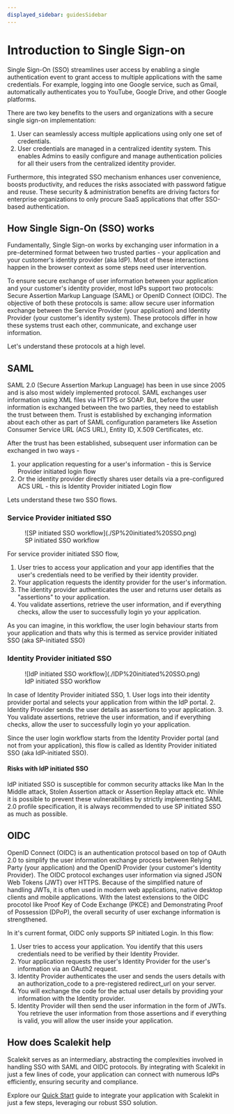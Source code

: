 ```yaml
---
displayed_sidebar: guidesSidebar
---
```


# Introduction to Single Sign-on

Single Sign-On (SSO) streamlines user access by enabling a single authentication event to grant access to multiple applications with the same credentials. For example, logging into one Google service, such as Gmail, automatically authenticates you to YouTube, Google Drive, and other Google platforms.

There are two key benefits to the users and organizations with a secure single sign-on implementation:

1. User can seamlessly access multiple applications using only one set of credentials.
2. User credentials are managed in a centralized identity system. This enables Admins to easily configure and manage authentication policies for all their users from the centralized identity provider.

Furthermore, this integrated SSO mechanism enhances user convenience, boosts productivity, and reduces the risks associated with password fatigue and reuse. These security & administration benefits are driving factors for enterprise organizations to only procure SaaS applications that offer SSO-based authentication.

## How Single Sign-On (SSO) works

Fundamentally, Single Sign-on works by exchanging user information in a pre-determined format between two trusted parties - your application and your customer's identity provider (aka IdP). Most of these interactions happen in the browser context as some steps need user intervention.

<!-- <Single Sign-on Image>
<Application <==> Identity Provider> -->

To ensure secure exchange of user information between your application and your customer's identity provider, most IdPs support two protocols: Secure Assertion Markup Language (SAML) or OpenID Connect (OIDC). The objective of both these protocols is same: allow secure user information exchange between the Service Provider (your application) and Identity Provider (your customer's identity system). These protocols differ in how these systems trust each other, communicate, and exchange user information.

Let's understand these protocols at a high level.

## SAML

SAML 2.0 (Secure Assertion Markup Language) has been in use since 2005 and is also most widely implemented protocol. SAML exchanges user information using XML files via HTTPS or SOAP. But, before the user information is exchanged between the two parties, they need to establish the trust between them. Trust is established by exchanging information about each other as part of SAML configuration parameters like Assetion Consumer Service URL (ACS URL), Entity ID, X.509 Certificates, etc.

After the trust has been established, subsequent user information can be exchanged in two ways -

1. your application requesting for a user's information - this is Service Provider initiated login flow
2. Or the identity provider directly shares user details via a pre-configured ACS URL - this is Identity Provider initiated Login flow

Lets understand these two SSO flows.

### Service Provider initiated SSO

<figure>![SP initiated SSO workflow](./SP%20initiated%20SSO.png)
<figcaption>SP initiated SSO workflow</figcaption></figure>

For service provider initiated SSO flow,

1. User tries to access your application and your app identifies that the user's credentials need to be verified by their identity provider.
2. Your application requests the identity provider for the user's information.
3. The identity provider authenticates the user and returns user details as "assertions" to your application.
4. You validate assertions, retrieve the user information, and if everything checks, allow the user to successfully login yo your application.

As you can imagine, in this workflow, the user login behaviour starts from your application and thats why this is termed as service provider initiated SSO (aka SP-initiated SSO)

### Identity Provider initiated SSO

<figure>![IdP initiated SSO workflow](./IDP%20initiated%20SSO.png)
<figcaption>IdP initiated SSO workflow</figcaption></figure>
In case of Identity Provider initiated SSO,
1. User logs into their identity provider portal and selects your application from within the IdP portal.
2. Identity Provider sends the user details as assertions to your application.
3. You validate assertions, retrieve the user information, and if everything checks, allow the user to successfully login yo your application.

Since the user login workflow starts from the Identity Provider portal (and not from your application), this flow is called as Identity Provider initiated SSO (aka IdP-initiated SSO).

#### Risks with IdP initiated SSO

IdP initiated SSO is susceptible for common security attacks like Man In the Middle attack, Stolen Assertion attack or Assertion Replay attack etc. While it is possible to prevent these vulnerabilities by strictly implementing SAML 2.0 profile specification, it is always recommended to use SP initiated SSO as much as possible.

## OIDC

OpenID Connect (OIDC) is an authentication protocol based on top of OAuth 2.0 to simplify the user information exchange process between Relying Party (your application) and the OpenID Provider (your customer's Identity Provider). The OIDC protocol exchanges user information via signed JSON Web Tokens (JWT) over HTTPS. Because of the simplified nature of handling JWTs, it is often used in modern web applications, native desktop clients and mobile applications. With the latest extensions to the OIDC procotol like Proof Key of Code Exchange (PKCE) and Demonstrating Proof of Possession (DPoP), the overall security of user exchange information is strengthened.

In it's current format, OIDC only supports SP initiated Login. In this flow:

1. User tries to access your application. You identify that this users credentials need to be verified by their Identity Provider.
2. Your application requests the user's Identity Provider for the user's information via an OAuth2 request.
3. Identity Provider authenticates the user and sends the users details with an authorization_code to a pre-registered redirect_url on your server.
4. You will exchange the code for the actual user details by providing your information with the Identity provider.
5. Identity Provider will then send the user information in the form of JWTs. You retrieve the user information from those assertions and if everything is valid, you will allow the user inside your application.

## How does Scalekit help

Scalekit serves as an intermediary, abstracting the complexities involved in handling SSO with SAML and OIDC protocols. By integrating with Scalekit in just a few lines of code, your application can connect with numerous IdPs efficiently, ensuring security and compliance.

Explore our [Quick Start](/docs/single-sign-on/quickstart-sso.md) guide to integrate your application with Scalekit in just a few steps, leveraging our robust SSO solution.
